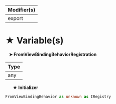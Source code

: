 | Modifier(s)                            |
|----------------------------------------|
| export |

# &#9733; Variable(s)

&nbsp;&nbsp; **&#10148; FromViewBindingBehaviorRegistration**

| Type                        |
|-----------------------------|
| any |

&nbsp;&nbsp;&nbsp;&nbsp;&nbsp; **&#9733; Initializer**

```ts
FromViewBindingBehavior as unknown as IRegistry
```
